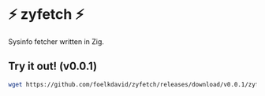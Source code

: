 # ⚡ zyfetch ⚡
Sysinfo fetcher written in Zig.

## Try it out! (v0.0.1)
```bash
wget https://github.com/foelkdavid/zyfetch/releases/download/v0.0.1/zyfetch_v0.0.1 && chmod +x zyfetch_v0.0.1 && clear && ./zyfetch_v0.0.1
```
